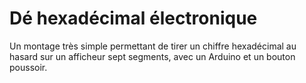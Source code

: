 # Dé hexadécimal électronique

Un montage très simple permettant de tirer un chiffre hexadécimal
au hasard sur un afficheur sept segments, avec un Arduino et un bouton poussoir.


